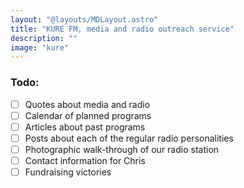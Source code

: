 ```yaml
---
layout: "@layouts/MDLayout.astro"
title: "KURE FM, media and radio outreach service"
description: ""
image: "kure"
---
```


### Todo:

- [ ] Quotes about media and radio
- [ ] Calendar of planned programs
- [ ] Articles about past programs
- [ ] Posts about each of the regular radio personalities
- [ ] Photographic walk-through of our radio station
- [ ] Contact information for Chris
- [ ] Fundraising victories